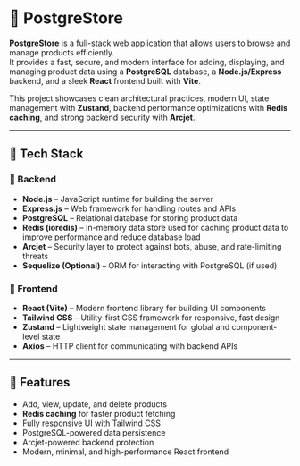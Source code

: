 # 🛒 PostgreStore

**PostgreStore** is a full-stack web application that allows users to browse and manage products efficiently.  
It provides a fast, secure, and modern interface for adding, displaying, and managing product data using a **PostgreSQL** database, a **Node.js/Express** backend, and a sleek **React** frontend built with **Vite**.

This project showcases clean architectural practices, modern UI, state management with **Zustand**, backend performance optimizations with **Redis caching**, and strong backend security with **Arcjet**.

---

## 🧰 Tech Stack

### 🔧 Backend
- **Node.js** – JavaScript runtime for building the server
- **Express.js** – Web framework for handling routes and APIs
- **PostgreSQL** – Relational database for storing product data
- **Redis (ioredis)** – In-memory data store used for caching product data to improve performance and reduce database load
- **Arcjet** – Security layer to protect against bots, abuse, and rate-limiting threats
- **Sequelize (Optional)** – ORM for interacting with PostgreSQL (if used)

### 🎨 Frontend
- **React (Vite)** – Modern frontend library for building UI components
- **Tailwind CSS** – Utility-first CSS framework for responsive, fast design
- **Zustand** – Lightweight state management for global and component-level state
- **Axios** – HTTP client for communicating with backend APIs

---

## 🚀 Features
- Add, view, update, and delete products
- **Redis caching** for faster product fetching
- Fully responsive UI with Tailwind CSS
- PostgreSQL-powered data persistence
- Arcjet-powered backend protection
- Modern, minimal, and high-performance React frontend
